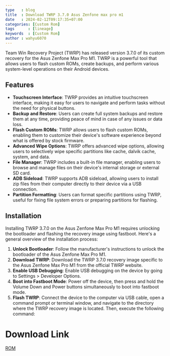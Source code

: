 ```yaml
---
type   : blog
title  : Download TWRP 3.7.0 Asus Zenfone max pro m1
date   : 2024-02-12T09:17:35+07:00
categories: [Custom Rom]
tags      : [lineage]
keywords  : [Custom Rom]
author : wahyu6070
---
```


Team Win Recovery Project (TWRP) has released version 3.7.0 of its custom recovery for the Asus Zenfone Max Pro M1. TWRP is a powerful tool that allows users to flash custom ROMs, create backups, and perform various system-level operations on their Android devices.

## Features
- **Touchscreen Interface**: TWRP provides an intuitive touchscreen interface, making it easy for users to navigate and perform tasks without the need for physical buttons.
- **Backup and Restore**: Users can create full system backups and restore them at any time, providing peace of mind in case of any issues or data loss.
- **Flash Custom ROMs**: TWRP allows users to flash custom ROMs, enabling them to customize their device's software experience beyond what is offered by stock firmware.
- **Advanced Wipe Options**: TWRP offers advanced wipe options, allowing users to selectively wipe specific partitions like cache, dalvik cache, system, and data.
- **File Manager**: TWRP includes a built-in file manager, enabling users to browse and manage files on their device's internal storage or external SD card.
- **ADB Sideload**: TWRP supports ADB sideload, allowing users to install zip files from their computer directly to their device via a USB connection.
- **Partition Formatting**: Users can format specific partitions using TWRP, useful for fixing file system errors or preparing partitions for flashing.

## Installation
Installing TWRP 3.7.0 on the Asus Zenfone Max Pro M1 requires unlocking the bootloader and flashing the recovery image using fastboot. Here's a general overview of the installation process:

1. **Unlock Bootloader**: Follow the manufacturer's instructions to unlock the bootloader of the Asus Zenfone Max Pro M1.
2. **Download TWRP**: Download the TWRP 3.7.0 recovery image specific to the Asus Zenfone Max Pro M1 from the official TWRP website.
3. **Enable USB Debugging**: Enable USB debugging on the device by going to Settings > Developer Options.
4. **Boot into Fastboot Mode**: Power off the device, then press and hold the Volume Down and Power buttons simultaneously to boot into fastboot mode.
5. **Flash TWRP**: Connect the device to the computer via USB cable, open a command prompt or terminal window, and navigate to the directory where the TWRP recovery image is located. Then, execute the following command:

# Download Link
[ROM](https://www.pling.com/p/2106780/)


